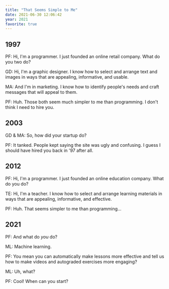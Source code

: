 ```yaml
---
title: "That Seems Simple to Me"
date: 2021-06-30 12:06:42
year: 2021
favorite: true
---
```

## 1997

PF: Hi, I'm a programmer.  I just founded an online retail company. What do you two do?

GD: Hi, I'm a graphic designer. I know how to select and arrange text and images in ways that are appealing, informative, and usable.

MA: And I'm in marketing. I know how to identify people's needs and craft messages that will appeal to them.

PF: Huh. Those both seem much simpler to me than programming. I don't think I need to hire you.

## 2003

GD &amp; MA: So, how did your startup do?

PF: It tanked. People kept saying the site was ugly and confusing. I guess I should have hired you back in '97 after all.

## 2012

PF: Hi, I'm a programmer. I just founded an online education company. What do you do?

TE: Hi, I'm a teacher. I know how to select and arrange learning materials in ways that are appealing, informative, and effective.

PF: Huh. That seems simpler to me than programming…

## 2021

PF: And what do *you* do?

ML: Machine learning.

PF: You mean you can automatically make lessons more effective and tell us how to make videos and autograded exercises more engaging?

ML: Uh, what?

PF: Cool! When can you start?
